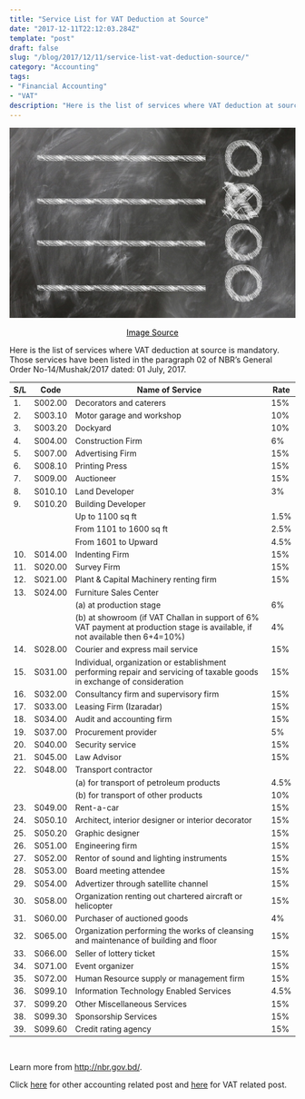 ```yaml
---
title: "Service List for VAT Deduction at Source"
date: "2017-12-11T22:12:03.284Z"
template: "post"
draft: false
slug: "/blog/2017/12/11/service-list-vat-deduction-source/"
category: "Accounting"
tags:
- "Financial Accounting"
- "VAT"
description: "Here is the list of services where VAT deduction at source is mandatory. Those services have been listed in the paragraph 02 of NBR’s General Order No-14/Mushak/2017 dated: 01 July, 2017."
---
```


![Service List for VAT Deduction at Source](/media/pixabay/services-vat-deduction-at-source-2017.jpg "Service List for VAT Deduction at Source")
[<center><span style="color:black">Image Source</span></center>](https://pixabay.com/photos/checklist-check-district-ring-2470507/)

Here is the list of services where VAT deduction at source is mandatory. Those services have been listed in the paragraph 02 of NBR’s General Order No-14/Mushak/2017 dated: 01 July, 2017.

<div class="table-responsive">
<table class="table table-bordered table-hover">
  <thead class="thead-light">
  <tr>
    <th>S/L</th>
    <th>Code</th>
    <th>Name of Service</th>
    <th>Rate</th>
  </tr>
  </thead>
  <tr>
   <td>1.</td>
   <td>S002.00</td>
   <td>Decorators and caterers</td>
   <td class="text-right">15%</td>
  </tr>
  <tr>
   <td>2.</td>
   <td>S003.10</td>
   <td>Motor garage and workshop</td>
   <td class="text-right">10%</td>
  </tr>
  <tr>
   <td>3.</td>
   <td>S003.20</td>
   <td>Dockyard</td>
   <td class="text-right">10%</td>
  </tr>
  <tr>
   <td>4.</td>
   <td>S004.00</td>
   <td>Construction Firm</td>
   <td class="text-right">6%</td>
  </tr>
  <tr>
   <td>5.</td>
   <td>S007.00</td>
   <td>Advertising Firm</td>
   <td class="text-right">15%</td>
  </tr>
  <tr>
   <td>6.</td>
   <td>S008.10</td>
   <td>Printing Press</td>
   <td class="text-right">15%</td>
  </tr>
  <tr>
   <td>7.</td>
   <td>S009.00</td>
   <td>Auctioneer</td>
   <td class="text-right">15%</td>
  </tr>
  <tr>
   <td>8.</td>
   <td>S010.10</td>
   <td>Land Developer</td>
   <td class="text-right">3%</td>
  </tr>
  <tr>
   <td>9.</td>
   <td>S010.20</td>
   <td>Building Developer</td>
   <td class="text-right"></td>
  </tr>
  <tr>
   <td></td>
   <td></td>
   <td>Up to 1100 sq ft</td>
   <td class="text-right">1.5%</td>
  </tr>
  <tr>
   <td></td>
   <td></td>
   <td>From 1101 to 1600 sq ft</td>
   <td class="text-right">2.5%</td>
  </tr>
  <tr>
   <td></td>
   <td></td>
   <td>From 1601 to Upward</td>
   <td class="text-right">4.5%</td>
  </tr>
  <tr>
   <td>10.</td>
   <td>S014.00</td>
   <td>Indenting Firm</td>
   <td class="text-right">15%</td>
  </tr>
  <tr>
   <td>11.</td>
   <td>S020.00</td>
   <td>Survey Firm</td>
   <td class="text-right">15%</td>
  </tr>
  <tr>
   <td>12.</td>
   <td>S021.00</td>
   <td>Plant & Capital Machinery renting firm</td>
   <td class="text-right">15%</td>
  </tr>
  <tr>
   <td>13.</td>
   <td>S024.00</td>
   <td>Furniture Sales Center</td>
   <td class="text-right"></td>
  </tr>
  <tr>
   <td></td>
   <td></td>
   <td>(a) at production stage</td>
   <td class="text-right">6%</td>
  </tr>
  <tr>
   <td></td>
   <td></td>
   <td>(b) at showroom (if VAT Challan in support of 6% VAT payment at production stage is available, if not available then 6+4=10%)</td>
   <td class="text-right">4%</td>
  </tr>
  <tr>
   <td>14.</td>
   <td>S028.00</td>
   <td>Courier and express mail service</td>
   <td class="text-right">15%</td>
  </tr>
  <tr>
   <td>15.</td>
   <td>S031.00</td>
   <td>Individual, organization or establishment performing repair and servicing of taxable goods in exchange of consideration</td>
   <td class="text-right">15%</td>
  </tr>
  <tr>
   <td>16.</td>
   <td>S032.00</td>
   <td>Consultancy firm and supervisory firm</td>
   <td class="text-right">15%</td>
  </tr>
  <tr>
   <td>17.</td>
   <td>S033.00</td>
   <td>Leasing Firm (Izaradar)</td>
   <td class="text-right">15%</td>
  </tr>
  <tr>
   <td>18.</td>
   <td>S034.00</td>
   <td>Audit and accounting firm</td>
   <td class="text-right">15%</td>
  </tr>
  <tr>
   <td>19.</td>
   <td>S037.00</td>
   <td>Procurement provider</td>
   <td class="text-right">5%</td>
  </tr>
  <tr>
   <td>20.</td>
   <td>S040.00</td>
   <td>Security service</td>
   <td class="text-right">15%</td>
  </tr>
  <tr>
   <td>21.</td>
   <td>S045.00</td>
   <td>Law Advisor</td>
   <td class="text-right">15%</td>
  </tr>
  <tr>
   <td>22.</td>
   <td>S048.00</td>
   <td>Transport contractor</td>
   <td class="text-right"></td>
  </tr>
  <tr>
   <td></td>
   <td></td>
   <td>(a) for transport of petroleum products</td>
   <td class="text-right">4.5%</td>
  </tr>
  <tr>
   <td></td>
   <td></td>
   <td>(b) for transport of other products</td>
   <td class="text-right">10%</td>
  </tr>
  <tr>
   <td>23.</td>
   <td>S049.00</td>
   <td>Rent-a-car</td>
   <td class="text-right">15%</td>
  </tr>
  <tr>
   <td>24.</td>
   <td>S050.10</td>
   <td>Architect, interior designer or interior decorator</td>
   <td class="text-right">15%</td>
  </tr>
  <tr>
   <td>25.</td>
   <td>S050.20</td>
   <td>Graphic designer</td>
   <td class="text-right">15%</td>
  </tr>
  <tr>
   <td>26.</td>
   <td>S051.00</td>
   <td>Engineering firm</td>
   <td class="text-right">15%</td>
  </tr>
  <tr>
   <td>27.</td>
   <td>S052.00</td>
   <td>Rentor of sound and lighting instruments</td>
   <td class="text-right">15%</td>
  </tr>
  <tr>
   <td>28.</td>
   <td>S053.00</td>
   <td>Board meeting attendee</td>
   <td class="text-right">15%</td>
  </tr>
  <tr>
   <td>29.</td>
   <td>S054.00</td>
   <td>Advertizer through satellite channel</td>
   <td class="text-right">15%</td>
  </tr>
  <tr>
   <td>30.</td>
   <td>S058.00</td>
   <td>Organization renting out chartered aircraft or helicopter</td>
   <td class="text-right">15%</td>
  </tr>
  <tr>
   <td>31.</td>
   <td>S060.00</td>
   <td>Purchaser of auctioned goods</td>
   <td class="text-right">4%</td>
  </tr>
  <tr>
   <td>32.</td>
   <td>S065.00</td>
   <td>Organization performing the works of cleansing and maintenance of building and floor</td>
   <td class="text-right">15%</td>
  </tr>
  <tr>
   <td>33.</td>
   <td>S066.00</td>
   <td>Seller of lottery ticket</td>
   <td class="text-right">15%</td>
  </tr>
  <tr>
   <td>34.</td>
   <td>S071.00</td>
   <td>Event organizer</td>
   <td class="text-right">15%</td>
  </tr>
  <tr>
   <td>35.</td>
   <td>S072.00</td>
   <td>Human Resource supply or management firm</td>
   <td class="text-right">15%</td>
  </tr>
  <tr>
   <td>36.</td>
   <td>S099.10</td>
   <td>Information Technology Enabled Services</td>
   <td class="text-right">4.5%</td>
  </tr>
  <tr>
   <td>37.</td>
   <td>S099.20</td>
   <td>Other Miscellaneous Services</td>
   <td class="text-right">15%</td>
  </tr>
  <tr>
   <td>38.</td>
   <td>S099.30</td>
   <td>Sponsorship Services</td>
   <td class="text-right">15%</td>
  </tr>
  <tr>
   <td>39.</td>
   <td>S099.60</td>
   <td>Credit rating agency</td>
   <td class="text-right">15%</td>
  </tr>
</table>
</div>
</br>

Learn more from http://nbr.gov.bd/.

Click [here](https://www.nahidsaikat.com/category/accounting/ "Accounting Post") for other accounting related post and [here](https://www.nahidsaikat.com/tag/vat/ "Indian GST") for VAT related post.
